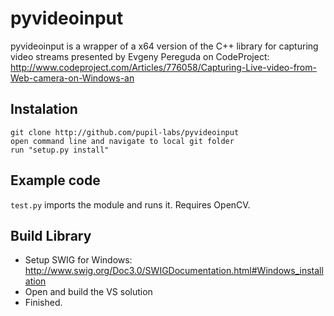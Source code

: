 pyvideoinput
============

pyvideoinput is a wrapper of a x64 version of the C++ library for capturing video streams presented by Evgeny Pereguda on CodeProject:
http://www.codeproject.com/Articles/776058/Capturing-Live-video-from-Web-camera-on-Windows-an

## Instalation

    git clone http://github.com/pupil-labs/pyvideoinput
    open command line and navigate to local git folder
    run "setup.py install"


## Example code

`test.py` imports the module and runs it. Requires OpenCV.

## Build Library

* Setup SWIG for Windows: http://www.swig.org/Doc3.0/SWIGDocumentation.html#Windows_installation
* Open and build the VS solution
* Finished.
